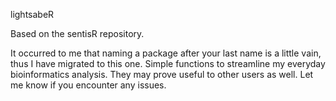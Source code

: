 lightsabeR

Based on the sentisR repository. 

It occurred to me that naming a package after your last name is a little vain, thus I have migrated to this one.
Simple functions to streamline my everyday bioinformatics analysis.
They may prove useful to other users as well. 
Let me know if you encounter any issues.
